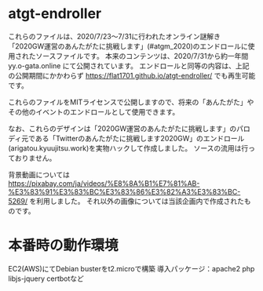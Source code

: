 # atgt-endroller

これらのファイルは、2020/7/23～7/31に行われたオンライン謎解き「2020GW運営のあんたがたに挑戦します」(#atgm_2020)のエンドロールに使用されたソースファイルです。
本来のコンテンツは、2020/7/31から約一年間 yy.o-gata.online にて公開されています。
エンドロールと同等の内容は、上記の公開期間にかかわらず https://flat1701.github.io/atgt-endroller/ でも再生可能です。

これらのファイルをMITライセンスで公開しますので、将来の「あんたがた」やその他のイベントのエンドロールとして使用できます。

なお、これらのデザインは「2020GW運営のあんたがたに挑戦します」のパロディ元である「Twitterのあんたがたに挑戦します2020GW」のエンドロール(arigatou.kyuujitsu.work)を実物ハックして作成しました。
ソースの流用は行っておりません。

背景動画については https://pixabay.com/ja/videos/%E8%8A%B1%E7%81%AB-%E3%83%91%E3%83%BC%E3%83%86%E3%82%A3%E3%83%BC-5269/ を利用しました。
それ以外の画像については当該企画内で作成されたものです。

# 本番時の動作環境
EC2(AWS)にてDebian busterをt2.microで構築
導入パッケージ：apache2 php libjs-jquery certbotなど

